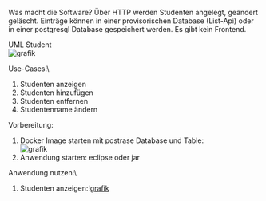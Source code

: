 
Was macht die Software?
Über HTTP werden Studenten angelegt, geändert geläscht. Einträge können in einer provisorischen Database (List-Api) oder in einer postgresql Database gespeichert werden.
Es gibt kein Frontend.

UML Student\
![grafik](https://user-images.githubusercontent.com/75083505/110248480-b3d45080-7f71-11eb-8b1d-787c373200ae.png)

Use-Cases:\
1) Studenten anzeigen
2) Studenten hinzufügen
3) Studenten entfernen
4) Studentenname ändern

Vorbereitung:
1) Docker Image starten mit postrase Database und Table:\
![grafik](https://user-images.githubusercontent.com/75083505/110249874-ab334880-7f78-11eb-9c65-d69484c428f4.png)
3) Anwendung starten: eclipse oder jar

Anwendung nutzen:\
1) Studenten anzeigen:\![grafik](https://user-images.githubusercontent.com/75083505/110249896-d1f17f00-7f78-11eb-97f1-acc2196e4280.png)

